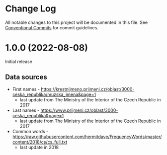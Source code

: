 # Change Log

All notable changes to this project will be documented in this file.
See [Conventional Commits](https://conventionalcommits.org) for commit guidelines.

# 1.0.0 (2022-08-08)

Initial release
## Data sources 
* First names - https://krestnijmeno.prijmeni.cz/oblast/3000-ceska_republika/muzska_jmena&page=1 
  * last update from The Ministry of the Interior of the Czech Republic in 2017
* Last names - https://www.prijmeni.cz/oblast/3000-ceska_republika&page=1 
  * last update from The Ministry of the Interior of the Czech Republic in 2017
* Common words - https://raw.githubusercontent.com/hermitdave/FrequencyWords/master/content/2018/cs/cs_full.txt  
  * last update in 2018
